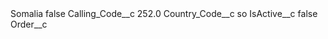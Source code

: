 <?xml version="1.0" encoding="UTF-8"?>
<CustomMetadata xmlns="http://soap.sforce.com/2006/04/metadata" xmlns:xsi="http://www.w3.org/2001/XMLSchema-instance" xmlns:xsd="http://www.w3.org/2001/XMLSchema">
    <label>Somalia</label>
    <protected>false</protected>
    <values>
        <field>Calling_Code__c</field>
        <value xsi:type="xsd:double">252.0</value>
    </values>
    <values>
        <field>Country_Code__c</field>
        <value xsi:type="xsd:string">so</value>
    </values>
    <values>
        <field>IsActive__c</field>
        <value xsi:type="xsd:boolean">false</value>
    </values>
    <values>
        <field>Order__c</field>
        <value xsi:nil="true"/>
    </values>
</CustomMetadata>
